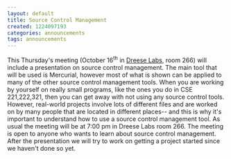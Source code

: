 ```yaml
---
layout: default
title: Source Control Management
created: 1224097193
categories: announcements
tags: announcements
---
```

This Thursday's meeting (October 16<sup>th</sup> in [Dreese Labs](http://www.osu.edu/map/building.php?building=279), room 266) will include a presentation on source control management. The main tool that will be used is Mercurial, however most of what is shown can be applied to many of the other source control management tools. When you are working by yourself on really small programs, like the ones you do in CSE 221,222,321, then you can get away with not using any source control tools. However, real-world projects involve lots of different files and are worked on by many people that are located in different places-- and this is why it's important to understand how to use a source control management tool. As usual the meeting will be at 7:00 pm in Dreese Labs room 266\. The meeting is open to anyone who wants to learn about source control management. After the presentation we will try to work on getting a project started since we haven't done so yet.
